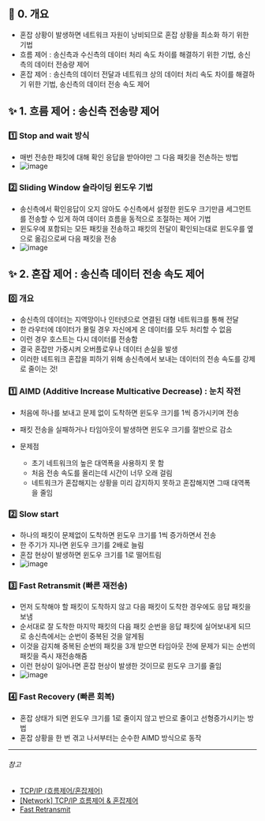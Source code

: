 ## 📌 0. 개요

- 혼잡 상황이 발생하면 네트워크 자원이 낭비되므로 혼잡 상황을 최소화 하기 위한 기법
- 흐름 제어 : 송신측과 수신측의 데이터 처리 속도 차이를 해결하기 위한 기법, 송신측의 데이터 전송량 제어
- 혼잡 제어 : 송신측의 데이터 전달과 네트워크 상의 데이터 처리 속도 차이를 해결하기 위한 기법, 송신측의 데이터 전송 속도 제어


## ✨ 1. 흐름 제어 : 송신측 전송량 제어

### 1️⃣ Stop and wait 방식

- 매번 전송한 패킷에 대해 확인 응답을 받아야만 그 다음 패킷을 전손하는 방법
- ![image](https://user-images.githubusercontent.com/101535851/218459911-7c67bb2d-2b9c-4b8a-913d-55356c59d3a2.png)

### 2️⃣ Sliding Window 슬라이딩 윈도우 기법

- 송신측에서 확인응답이 오지 않아도 수신측에서 설정한 윈도우 크기만큼 세그먼트를 전송할 수 있게 하여 데이터 흐름을 동적으로 조절하는 제어 기법
- 윈도우에 포함되는 모든 패킷을 전송하고 패킷의 전달이 확인되는대로 윈도우를 옆으로 옮김으로써 다음 패킷을 전송
- ![image](https://user-images.githubusercontent.com/101535851/218461261-82ad66c1-34c1-46db-b1a4-d3cca7edc617.png)

## ✨ 2. 혼잡 제어 : 송신측 데이터 전송 속도 제어

### 0️⃣ 개요

- 송신측의 데이터는 지역망이나 인터넷으로 연결된 대형 네트워크를 통해 전달
- 한 라우터에 데이터가 몰릴 경우 자신에게 온 데이터를 모두 처리할 수 없음
- 이런 경우 호스트는 다시 데이터를 전송함
- 결국 혼잡만 가중시켜 오버플로우나 데이터 손실을 발생
- 이러한 네트워크 혼잡을 피하기 위해 송신측에서 보내는 데이터의 전송 속도를 강제로 줄이는 것!

### 1️⃣ AIMD (Additive Increase Multicative Decrease) : 눈치 작전

- 처음에 하나를 보내고 문제 없이 도착하면 윈도우 크기를 1씩 증가시키며 전송
- 패킷 전송을 실패하거나 타임아웃이 발생하면 윈도우 크기를 절반으로 감소
- 문제점

  - 초기 네트워크의 높은 대역폭을 사용하지 못 함
  - 처음 전송 속도를 올리는데 시간이 너무 오래 걸림
  - 네트워크가 혼잡해지는 상황을 미리 감지하지 못하고 혼잡해지면 그때 대역폭을 줄임

### 2️⃣ Slow start

- 하나의 패킷이 문제없이 도착하면 윈도우 크기를 1씩 증가하면서 전송
- 한 주기가 지나면 윈도우 크기를 2배로 늘림
- 혼잡 현상이 발생하면 윈도우 크기를 1로 떨어트림
- ![image](https://user-images.githubusercontent.com/101535851/218464255-c5c15922-d6a5-47b2-afa9-09e769400e0c.png)

### 3️⃣ Fast Retransmit (빠른 재전송)

- 먼저 도착해야 할 패킷이 도착하지 않고 다음 패킷이 도착한 경우에도 응답 패킷을 보냄
- 순서대로 잘 도착한 마지막 패킷의 다음 패킷 순번을 응답 패킷에 실어보내게 되므로 송신측에서는 순번이 중복된 것을 알게됨
- 이것을 감지해 중복된 순번의 패킷을 3개 받으면 타임아웃 전에 문제가 되는 순번의 패킷을 즉시 재전송해줌
- 이런 현상이 일어나면 혼잡 현상이 발생한 것이므로 윈도우 크기를 줄임
- ![image](https://user-images.githubusercontent.com/101535851/218466810-98f1cf62-8d96-49a0-93c9-cea7d9870334.png)

### 4️⃣ Fast Recovery (빠른 회복)

- 혼잡 상태가 되면 윈도우 크기를 1로 줄이지 않고 반으로 줄이고 선형증가시키는 방법
- 혼잡 상황을 한 번 겪고 나서부터는 순수한 AIMD 방식으로 동작

---

###### 참고

- [TCP/IP (흐름제어/혼잡제어)](https://gyoogle.dev/blog/computer-science/network/%ED%9D%90%EB%A6%84%EC%A0%9C%EC%96%B4%20&%20%ED%98%BC%EC%9E%A1%EC%A0%9C%EC%96%B4.html)
- [[Network] TCP/IP 흐름제어 & 혼잡제어](https://doh-an.tistory.com/29)
- [Fast Retransmit](https://www.sciencedirect.com/topics/computer-science/fast-retransmit)
